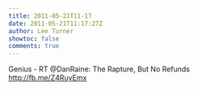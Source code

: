 ```yaml
---
title: 2011-05-21T11-17
date: 2011-05-21T11:17:27Z
author: Lee Turner
showtoc: false
comments: true
---
```


Genius - RT @DanRaine: The Rapture, But No Refunds http://fb.me/Z4RuyEmx

